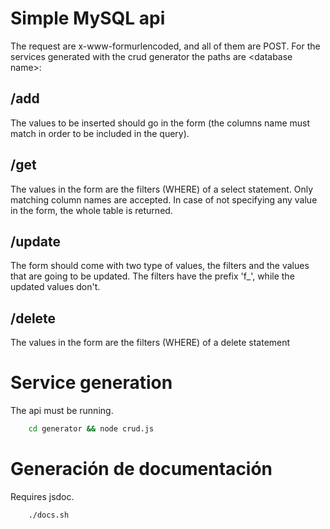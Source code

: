 Simple MySQL api
============

The request are x-www-formurlencoded, and all of them are POST.
For the services generated with the crud generator the paths are \<database name\>:

/add
-----

The values to be inserted should go in the form (the columns name must match in order to be included in the query).

/get
-----

The values in the form are the filters (WHERE) of a select statement. Only matching column names are accepted. In case of not specifying any value in the form, the whole table is returned.

/update
-----

The form should come with two type of values, the filters and the values that are going to be updated. The filters have the prefix 'f_', while the updated values don't.

/delete
-----

The values in the form are the filters (WHERE) of a delete statement

Service generation
=======================

The api must be running.
~~~bash
	cd generator && node crud.js
~~~

 Generación de documentación
=======================

Requires jsdoc.
~~~bash
	./docs.sh
~~~
